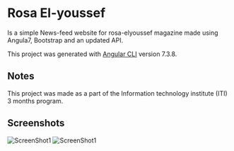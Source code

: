 # Rosa El-youssef

Is a simple News-feed website for rosa-elyoussef magazine made using Angula7, Bootstrap and an updated API.

This project was generated with [Angular CLI](https://github.com/angular/angular-cli) version 7.3.8.

## Notes

This project was made as a part of the Information technology institute (ITI) 3 months program.

## Screenshots

![ScreenShot1](https://drive.google.com/file/d/1-kr2BER_PCsmKmRyEhmoiuW8zZVtjSrK/view?usp=sharing)
![ScreenShot1](https://drive.google.com/file/d/1Cdm_WBoxoBM899E-jY-gKSBttx4IoFJe/view?usp=sharing)


